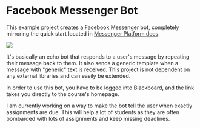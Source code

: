 # Facebook Messenger Bot

This example project creates a Facebook Messenger bot, completely
mirroring the quick start located in [Messenger Platform docs](https://developers.facebook.com/docs/messenger-platform/guides/quick-start).

![](https://raw.githubusercontent.com/jrsai/Facebook-Messenger-Bots/master/Blackboard/assets/demo.PNG)

It's basically an echo bot that responds to a user's message by repeating their message back to them. It also sends a generic template when a message with "generic" text is received. This project is not dependent on any external libraries and can easily be extended.

In order to use this bot, you have to be logged into Blackboard, and the link takes you directly to the course's homepage.

I am currently working on a way to make the bot tell the user when exactly assignments are due. This will help a lot of students as they are often bombarded with lots of assignments and keep missing deadlines.
